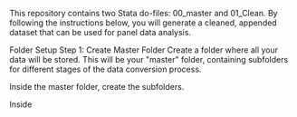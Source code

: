 This repository contains two Stata do-files: 00_master and 01_Clean. By following the instructions below, you will generate a cleaned, appended dataset that can be used for panel data analysis.

Folder Setup
Step 1: Create Master Folder
Create a folder where all your data will be stored. This will be your "master" folder, containing subfolders for different stages of the data conversion process. 

Inside the master folder, create the subfolders.

Inside 
